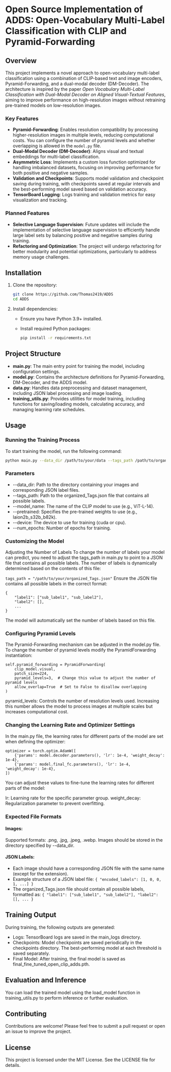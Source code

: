 # Open Source Implementation of ADDS: Open-Vocabulary Multi-Label Classification with CLIP and Pyramid-Forwarding

## Overview

This project implements a novel approach to open-vocabulary multi-label classification using a combination of CLIP-based text and image encoders, Pyramid-Forwarding, and a dual-modal decoder (DM-Decoder). The architecture is inspired by the paper *Open Vocabulary Multi-Label Classification with Dual-Modal Decoder on Aligned Visual-Textual Features*, aiming to improve performance on high-resolution images without retraining pre-trained models on low-resolution images.

### Key Features

- **Pyramid-Forwarding**: Enables resolution compatibility by processing higher-resolution images in multiple levels, reducing computational costs. You can configure the number of pyramid levels and whether overlapping is allowed in the `model.py` file.
- **Dual-Modal Decoder (DM-Decoder)**: Aligns visual and textual embeddings for multi-label classification.
- **Asymmetric Loss**: Implements a custom loss function optimized for handling imbalanced datasets, focusing on improving performance for both positive and negative samples.
- **Validation and Checkpoints**: Supports model validation and checkpoint saving during training, with checkpoints saved at regular intervals and the best-performing model saved based on validation accuracy.
- **TensorBoard Logging**: Logs training and validation metrics for easy visualization and tracking.

### Planned Features

- **Selective Language Supervision**: Future updates will include the implementation of selective language supervision to efficiently handle large label sets by balancing positive and negative samples during training.
- **Refactoring and Optimization**: The project will undergo refactoring for better modularity and potential optimizations, particularly to address memory usage challenges.

## Installation

1. Clone the repository:

   ```bash
   git clone https://github.com/Thomas2419/ADDS
   cd ADDS
   
2. Install dependencies:

   - Ensure you have Python 3.9+ installed.
   - Install required Python packages:

     ```bash
     pip install -r requirements.txt
     ```

## Project Structure

- **main.py**: The main entry point for training the model, including configuration settings.
- **model.py**: Contains the architecture definitions for Pyramid-Forwarding, DM-Decoder, and the ADDS model.
- **data.py**: Handles data preprocessing and dataset management, including JSON label processing and image loading.
- **training_utils.py**: Provides utilities for model training, including functions for saving/loading models, calculating accuracy, and managing learning rate schedules.

## Usage

### Running the Training Process

To start training the model, run the following command:

```bash
python main.py --data_dir /path/to/your/data --tags_path /path/to/organized_Tags.json --model_name ViT-L-14 --pretrained laion2b_s32b_b82k --device cuda --num_epochs 2000
````

### Parameters

- --data_dir: Path to the directory containing your images and corresponding JSON label files.
- --tags_path: Path to the organized_Tags.json file that contains all possible labels.
- --model_name: The name of the CLIP model to use (e.g., ViT-L-14).
- --pretrained: Specifies the pre-trained weights to use (e.g., laion2b_s32b_b82k).
- --device: The device to use for training (cuda or cpu).
- --num_epochs: Number of epochs for training.

### Customizing the Model
Adjusting the Number of Labels
To change the number of labels your model can predict, you need to adjust the tags_path in main.py to point to a JSON file that contains all possible labels. The number of labels is dynamically determined based on the contents of this file:

```tags_path = "/path/to/your/organized_Tags.json"```
Ensure the JSON file contains all possible labels in the correct format:

```
{
    "label1": ["sub_label1", "sub_label2"],
    "label2": [],
    ...
}
```
The model will automatically set the number of labels based on this file.

### Configuring Pyramid Levels
The Pyramid-Forwarding mechanism can be adjusted in the model.py file. To change the number of pyramid levels modify the PyramidForwarding instantiation:

```
self.pyramid_forwarding = PyramidForwarding(
    clip_model.visual, 
    patch_size=224, 
    pyramid_levels=3,  # Change this value to adjust the number of pyramid levels
    allow_overlap=True  # Set to False to disallow overlapping
)
```
pyramid_levels: Controls the number of resolution levels used. Increasing this number allows the model to process images at multiple scales but increases computational cost.

### Changing the Learning Rate and Optimizer Settings
In the main.py file, the learning rates for different parts of the model are set when defining the optimizer:

```
optimizer = torch.optim.AdamW([
    {'params': model.decoder.parameters(), 'lr': 1e-4, 'weight_decay': 1e-4},
    {'params': model.final_fc.parameters(), 'lr': 1e-4, 'weight_decay': 1e-4},
])
```
You can adjust these values to fine-tune the learning rates for different parts of the model:

lr: Learning rate for the specific parameter group.
weight_decay: Regularization parameter to prevent overfitting.

### Expected File Formats

#### Images:

Supported formats: .png, .jpg, .jpeg, .webp.
Images should be stored in the directory specified by --data_dir.
#### JSON Labels:

- Each image should have a corresponding JSON file with the same name (except for the extension).
- Example structure of a JSON label file: ``` { "encoded_labels": [1, 0, 0, 1, ...] } ```
- The organized_Tags.json file should contain all possible labels, formatted as: ``` { "label1": ["sub_label1", "sub_label2"], "label2": [], ... } ```
## Training Output

During training, the following outputs are generated:

- Logs: TensorBoard logs are saved in the main_logs directory.
- Checkpoints: Model checkpoints are saved periodically in the checkpoints directory. The best-performing model at each threshold is saved separately.
- Final Model: After training, the final model is saved as final_fine_tuned_open_clip_adds.pth.
## Evaluation and Inference

You can load the trained model using the load_model function in training_utils.py to perform inference or further evaluation.

## Contributing

Contributions are welcome! Please feel free to submit a pull request or open an issue to improve the project.

## License

This project is licensed under the MIT License. See the LICENSE file for details.

